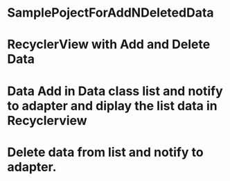 # SamplePojectForAddNDeletedData

# RecyclerView with Add and Delete Data 
# Data Add in Data class list and notify to adapter and diplay the list data in Recyclerview
# Delete data from list and notify to adapter.
